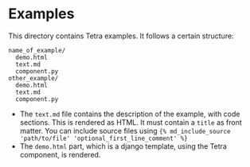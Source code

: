 # Examples

This directory contains Tetra examples. It follows a certain structure:

```
name_of_example/
  demo.html
  text.md
  component.py
other_example/
  demo.html
  text.md
  component.py
```

* The `text.md` file contains the description of the example, with code sections. This is rendered as HTML. It must contain a `title` as front matter. You can include source files using `{% md_include_source 'path/to/file' 'optional_first_line_comment' %}`
* The `demo.html` part, which is a django template, using the Tetra component, is rendered.

